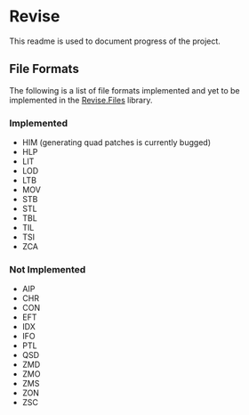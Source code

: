 Revise
======
This readme is used to document progress of the project.

File Formats
------------
The following is a list of file formats implemented and yet to be implemented in the [Revise.Files](https://github.com/xadet/Revise/tree/master/Revise.Files) library.
### Implemented

* HIM (generating quad patches is currently bugged)
* HLP
* LIT
* LOD
* LTB
* MOV
* STB
* STL
* TBL
* TIL
* TSI
* ZCA

### Not Implemented

* AIP
* CHR
* CON
* EFT
* IDX
* IFO
* PTL
* QSD
* ZMD
* ZMO
* ZMS
* ZON
* ZSC
